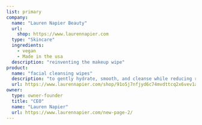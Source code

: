 ```yaml
---
list: primary
company:
  name: "Lauren Napier Beauty"
  url:
    shop: https://www.laurennapier.com
  type: "Skincare"
  ingredients:
    - vegan
    - Made in the usa
  description: "reinventing the makeup wipe"
product:
  name: "facial cleansing wipes"
  description: "to gently hydrate, smooth, and cleanse while reducing redness and inflammation"
  url: https://www.laurennapier.com/shop/91o5j7nfjyd6c74mvdttcq2x6vev1a
owner:
  type: owner-founder
  title: "CEO"
  name: "Lauren Napier"
  url: https://www.laurennapier.com/new-page-2/
---
```

